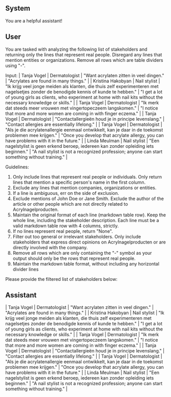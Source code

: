 ## System

You are a helpful assistant!

## User


You are tasked with analyzing the following list of stakeholders and returning only the lines that represent real people. Disregard any lines that mention entities or organizations. Remove all rows which are table dividers using "-".

Input:
| Tanja Vogel | Dermatologist | "Want acrylaten zitten in veel dingen." | "Acrylates are found in many things." |
| Kristina Hakobyan | Nail stylist | "Ik krijg veel jonge meiden als klanten, die thuis zelf experimenteren met nagelsetjes zonder de benodigde kennis of kunde te hebben." | "I get a lot of young girls as clients, who experiment at home with nail kits without the necessary knowledge or skills." |
| Tanja Vogel | Dermatologist | "Ik merk dat steeds meer vrouwen met vingertopeczeem langskomen." | "I notice that more and more women are coming in with finger eczema." |
| Tanja Vogel | Dermatologist | "Contactallergieën houd je in principe levenslang." | "Contact allergies are essentially lifelong." |
| Tanja Vogel | Dermatologist | "Als je die acrylatenallergie eenmaal ontwikkelt, kan je daar in de toekomst problemen mee krijgen." | "Once you develop that acrylate allergy, you can have problems with it in the future." |
| Linda Meulman | Nail stylist | "Een nagelstylist is geen erkend beroep, iedereen kan zonder opleiding iets beginnen." | "A nail stylist is not a recognized profession; anyone can start something without training." |

Guidelines:
1. Only include lines that represent real people or individuals. Only return lines that mention a specific person's name in the first column.
2. Exclude any lines that mention companies, organizations or entities.
3. If a line is ambiguous, err on the side of exclusion.
4. Exclude mentions of John Doe or Jane Smith. Exclude the author of the article or other people which are not directly related to Acrylnagelproducten.
5. Maintain the original format of each line (markdown table row). Keep the whole line, including the stakeholder description. Each line must be a valid markdown table row with 4 columns, strictly.
6. If no lines represent real people, return "None".
7. Filter out too general or irrelevant stakeholders. Only include stakeholders that express direct opinions on Acrylnagelproducten or are directly involved with the company.
8. Remove all rows which are only containing the "-" symbol as your output should only be the rows that represent real people.
9. Maintain the markdown table format, without including any horizontal divider lines

Please provide the filtered list of stakeholders below:
        

## Assistant

| Tanja Vogel | Dermatologist | "Want acrylaten zitten in veel dingen." | "Acrylates are found in many things." |
| Kristina Hakobyan | Nail stylist | "Ik krijg veel jonge meiden als klanten, die thuis zelf experimenteren met nagelsetjes zonder de benodigde kennis of kunde te hebben." | "I get a lot of young girls as clients, who experiment at home with nail kits without the necessary knowledge or skills." |
| Tanja Vogel | Dermatologist | "Ik merk dat steeds meer vrouwen met vingertopeczeem langskomen." | "I notice that more and more women are coming in with finger eczema." |
| Tanja Vogel | Dermatologist | "Contactallergieën houd je in principe levenslang." | "Contact allergies are essentially lifelong." |
| Tanja Vogel | Dermatologist | "Als je die acrylatenallergie eenmaal ontwikkelt, kan je daar in de toekomst problemen mee krijgen." | "Once you develop that acrylate allergy, you can have problems with it in the future." |
| Linda Meulman | Nail stylist | "Een nagelstylist is geen erkend beroep, iedereen kan zonder opleiding iets beginnen." | "A nail stylist is not a recognized profession; anyone can start something without training." |

